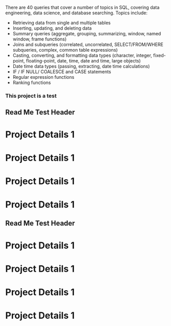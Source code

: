 There are 40 queries that cover a number of topics in SQL, covering data engineering, data science, and database searching. Topics include:
- Retrieving data from single and multiple tables
- Inserting, updating, and deleting data
- Summary queries (aggregate, grouping, summarizing, window, named window, frame functions)
- Joins and subqueries (correlated, uncorrelated, SELECT/FROM/WHERE subqueries, complex, common table expressions)
- Casting, converting, and formatting data types (character, integer, fixed-point, floating-point, date, time, date and time, large objects)
- Date time data types (passing, extracting, date time calculations)
- IF / IF NULL/ COALESCE and CASE statements
- Regular expression functions
- Ranking functions

### This project is a test

## Read Me Test Header ##

# Project Details 1 

# Project Details 1 

# Project Details 1 

# Project Details 1 


## Read Me Test Header ##

# Project Details 1 

# Project Details 1 

# Project Details 1 

# Project Details 1 
